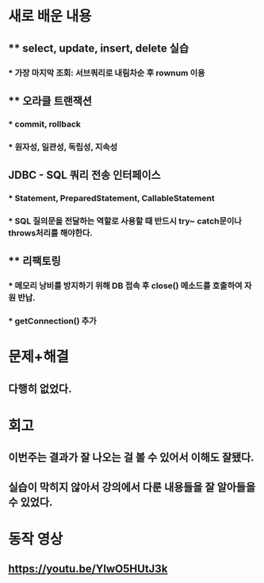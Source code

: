 # 새로 배운 내용
## ** select, update, insert, delete 실습
### * 가장 마지막 조회: 서브쿼리로 내림차순 후 rownum 이용
## ** 오라클 트랜잭션
### * commit, rollback
### * 원자성, 일관성, 독립성, 지속성
## JDBC - SQL 쿼리 전송 인터페이스
### * Statement, PreparedStatement, CallableStatement
### * SQL 질의문을 전달하는 역할로 사용할 때 반드시 try~ catch문이나 throws처리를 해야한다.
## ** 리팩토링
### * 메모리 낭비를 방지하기 위해 DB 접속 후 close() 메소드를 호출하여 자원 반납.
### * getConnection() 추가

# 문제+해결
## 다행히 없었다.

# 회고
## 이번주는 결과가 잘 나오는 걸 볼 수 있어서 이해도 잘됐다.
## 실습이 막히지 않아서 강의에서 다룬 내용들을 잘 알아들을 수 있었다.

# 동작 영상
## https://youtu.be/YlwO5HUtJ3k
